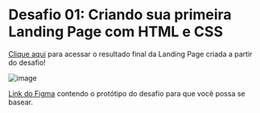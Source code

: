 # Desafio 01: Criando sua primeira Landing Page com HTML e CSS



[Clique aqui](https://trilha-css-desafio-01.vercel.app/ ) para acessar o resultado final da Landing Page criada a partir do desafio!

![image](image/image-readme.png)



[Link do Figma](https://www.figma.com/file/3PiokoJj9IhGDnNiWAJbz7/DIO---Desafio-01?node-id=2%3A6) contendo o protótipo do desafio para
que você possa se basear.


